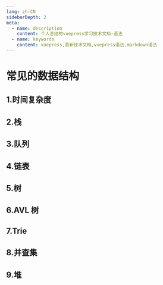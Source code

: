 ```yaml
---
lang: zh-CN
sidebarDepth: 2
meta:
  - name: description
    content: 个人总结的vuepress学习技术文档-语法
  - name: keywords
    content: vuepress,最新技术文档,vuepress语法,markdown语法
---
```


# 常见的数据结构

## 1.时间复杂度

## 2.栈

## 3.队列

## 4.链表

## 5.树

## 6.AVL 树

## 7.Trie

## 8.并查集

## 9.堆
